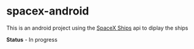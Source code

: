 # spacex-android

This is an android project using the [SpaceX Ships](https://docs.spacexdata.com/#c7162816-0560-48ea-84ba-ed8ca4240647) api to diplay the ships

**Status** - In progress
